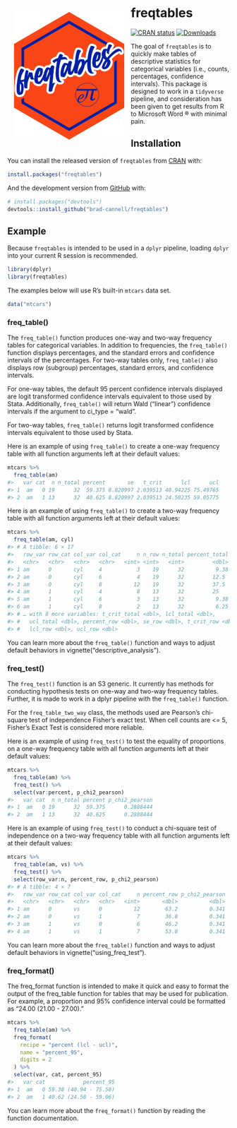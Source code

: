 
<!-- README.md is generated from README.Rmd. Please edit that file -->

# freqtables <img style="padding: 15px;" align="left" src="man/figures/freqtables_hex/freqtables.png" alt="freqtables hex logo" width="250" height="289">

<!-- badges: start -->

[![CRAN
status](https://www.r-pkg.org/badges/version/freqtables)](https://cran.r-project.org/package=freqtables)
[![Downloads](http://cranlogs.r-pkg.org/badges/grand-total/freqtables)](https://www.r-pkg.org/pkg/freqtables)
<!-- badges: end -->

The goal of `freqtables` is to quickly make tables of descriptive
statistics for categorical variables (i.e., counts, percentages,
confidence intervals). This package is designed to work in a `tidyverse`
pipeline, and consideration has been given to get results from R to
Microsoft Word ® with minimal pain.

## Installation

You can install the released version of `freqtables` from
[CRAN](https://CRAN.R-project.org) with:

``` r
install.packages("freqtables")
```

And the development version from [GitHub](https://github.com/) with:

``` r
# install.packages("devtools")
devtools::install_github("brad-cannell/freqtables")
```

## Example

Because `freqtables` is intended to be used in a `dplyr` pipeline,
loading `dplyr` into your current R session is recommended.

``` r
library(dplyr)
library(freqtables)
```

The examples below will use R’s built-in `mtcars` data set.

``` r
data("mtcars")
```

### freq\_table()

The `freq_table()` function produces one-way and two-way frequency
tables for categorical variables. In addition to frequencies, the
`freq_table()` function displays percentages, and the standard errors
and confidence intervals of the percentages. For two-way tables only,
`freq_table()` also displays row (subgroup) percentages, standard
errors, and confidence intervals.

For one-way tables, the default 95 percent confidence intervals
displayed are logit transformed confidence intervals equivalent to those
used by Stata. Additionally, `freq_table()` will return Wald (“linear”)
confidence intervals if the argument to ci\_type = “wald”.

For two-way tables, `freq_table()` returns logit transformed confidence
intervals equivalent to those used by Stata.

Here is an example of using `freq_table()` to create a one-way frequency
table with all function arguments left at their default values:

``` r
mtcars %>% 
  freq_table(am)
#>   var cat  n n_total percent       se   t_crit      lcl      ucl
#> 1  am   0 19      32  59.375 8.820997 2.039513 40.94225 75.49765
#> 2  am   1 13      32  40.625 8.820997 2.039513 24.50235 59.05775
```

Here is an example of using `freq_table()` to create a two-way frequency
table with all function arguments left at their default values:

``` r
mtcars %>% 
  freq_table(am, cyl)
#> # A tibble: 6 × 17
#>   row_var row_cat col_var col_cat     n n_row n_total percent_total se_total
#>   <chr>   <chr>   <chr>   <chr>   <int> <int>   <int>         <dbl>    <dbl>
#> 1 am      0       cyl     4           3    19      32          9.38     5.24
#> 2 am      0       cyl     6           4    19      32         12.5      5.94
#> 3 am      0       cyl     8          12    19      32         37.5      8.70
#> 4 am      1       cyl     4           8    13      32         25        7.78
#> 5 am      1       cyl     6           3    13      32          9.38     5.24
#> 6 am      1       cyl     8           2    13      32          6.25     4.35
#> # … with 8 more variables: t_crit_total <dbl>, lcl_total <dbl>,
#> #   ucl_total <dbl>, percent_row <dbl>, se_row <dbl>, t_crit_row <dbl>,
#> #   lcl_row <dbl>, ucl_row <dbl>
```

You can learn more about the `freq_table()` function and ways to adjust
default behaviors in vignette(“descriptive\_analysis”).

### freq\_test()

The `freq_test()` function is an S3 generic. It currently has methods
for conducting hypothesis tests on one-way and two-way frequency tables.
Further, it is made to work in a dplyr pipeline with the `freq_table()`
function.

For the `freq_table_two_way` class, the methods used are Pearson’s
chi-square test of independence Fisher’s exact test. When cell counts
are &lt;= 5, Fisher’s Exact Test is considered more reliable.

Here is an example of using `freq_test()` to test the equality of
proportions on a one-way frequency table with all function arguments
left at their default values:

``` r
mtcars %>%
  freq_table(am) %>%
  freq_test() %>%
  select(var:percent, p_chi2_pearson)
#>   var cat  n n_total percent p_chi2_pearson
#> 1  am   0 19      32  59.375      0.2888444
#> 2  am   1 13      32  40.625      0.2888444
```

Here is an example of using `freq_test()` to conduct a chi-square test
of independence on a two-way frequency table with all function arguments
left at their default values:

``` r
mtcars %>%
  freq_table(am, vs) %>%
  freq_test() %>%
  select(row_var:n, percent_row, p_chi2_pearson)
#> # A tibble: 4 × 7
#>   row_var row_cat col_var col_cat     n percent_row p_chi2_pearson
#>   <chr>   <chr>   <chr>   <chr>   <int>       <dbl>          <dbl>
#> 1 am      0       vs      0          12        63.2          0.341
#> 2 am      0       vs      1           7        36.8          0.341
#> 3 am      1       vs      0           6        46.2          0.341
#> 4 am      1       vs      1           7        53.8          0.341
```

You can learn more about the `freq_table()` function and ways to adjust
default behaviors in vignette(“using\_freq\_test”).

### freq\_format()

The freq\_format function is intended to make it quick and easy to
format the output of the freq\_table function for tables that may be
used for publication. For example, a proportion and 95% confidence
interval could be formatted as “24.00 (21.00 - 27.00).”

``` r
mtcars %>%
  freq_table(am) %>%
  freq_format(
    recipe = "percent (lcl - ucl)",
    name = "percent_95",
    digits = 2
  ) %>%
  select(var, cat, percent_95)
#>   var cat            percent_95
#> 1  am   0 59.38 (40.94 - 75.50)
#> 2  am   1 40.62 (24.50 - 59.06)
```

You can learn more about the `freq_format()` function by reading the
function documentation.
